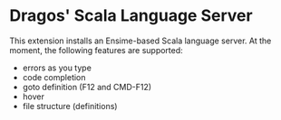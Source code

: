 # Dragos' Scala Language Server

This extension installs an Ensime-based Scala language server. At the moment, the following features are supported:

- errors as you type
- code completion
- goto definition (F12 and CMD-F12)
- hover
- file structure (definitions)
